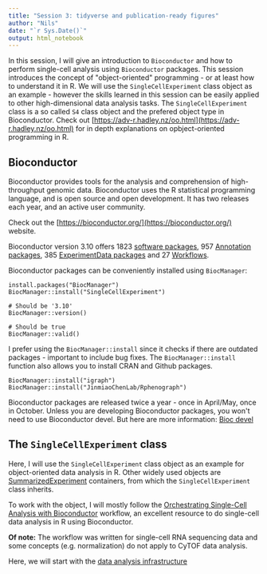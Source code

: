```yaml
---
title: "Session 3: tidyverse and publication-ready figures"
author: "Nils"
date: "`r Sys.Date()`"
output: html_notebook
---
```


In this session, I will give an introduction to `Bioconductor` and how to perform single-cell analysis using `Bioconductor` packages.
This session introduces the concept of "object-oriented" programming - or at least how to understand it in R.
We will use the `SingleCellExperiment` class object as an example - however the skills learned in this session can be easily applied to other high-dimensional data analysis tasks.
The `SingleCellExperiment` class is a so called `S4` class object and the prefered object type in Bioconductor.
Check out [https://adv-r.hadley.nz/oo.html](https://adv-r.hadley.nz/oo.html) for in depth explanations on opbject-oriented programming in R.

## Bioconductor

Bioconductor provides tools for the analysis and comprehension of high-throughput genomic data. Bioconductor uses the R statistical programming language, and is open source and open development. It has two releases each year, and an active user community.

Check out the [https://bioconductor.org/](https://bioconductor.org/) website.

Bioconductor version 3.10 offers 1823 [software packages](https://bioconductor.org/packages/release/BiocViews.html#___Software), 957 [Annotation packages](https://www.bioconductor.org/packages/release/BiocViews.html#___AnnotationData), 385 [ExperimentData packages](https://www.bioconductor.org/packages/release/BiocViews.html#___ExperimentData) and 27 [Workflows](https://www.bioconductor.org/packages/release/BiocViews.html#___Workflow).

Bioconductor packages can be conveniently installed using `BiocManager`:

```{r BiocManager}
install.packages("BiocManager")
BiocManager::install("SingleCellExperiment")

# Should be '3.10'
BiocManager::version()

# Should be true
BiocManager::valid()
```

I prefer using the `BiocManager::install` since it checks if there are outdated packages - important to include bug fixes.
The `BiocManager::install` function also allows you to install CRAN and Github packages.

```{r BiocManager-2}
BiocManager::install("igraph")
BiocManager::install("JinmiaoChenLab/Rphenograph")
```

Bioconductor packages are released twice a year - once in April/May, once in October.
Unless you are developing Bioconductor packages, you won't need to use Bioconductor devel.
But here are more information: [Bioc devel](https://www.bioconductor.org/developers/how-to/useDevel/)

## The `SingleCellExperiment` class

Here, I will use the `SingleCellExperiment` class object as an example for object-oriented data analysis in R.
Other widely used objects are [SummarizedExperiment](https://www.bioconductor.org/packages/release/bioc/html/SummarizedExperiment.html) containers, from which the `SingleCellExperiment` class inherits. 

To work with the object, I will mostly follow the [Orchestrating Single-Cell Analysis with Bioconductor](https://osca.bioconductor.org/) workflow, an excellent resource to do single-cell data analysis in R using Bioconductor.

**Of note:** The workflow was written for single-cell RNA sequencing data and some concepts (e.g. normalization) do not apply to CyTOF data analysis.

Here, we will start with the [data analysis infrastructure](https://osca.bioconductor.org/data-infrastructure.html)




